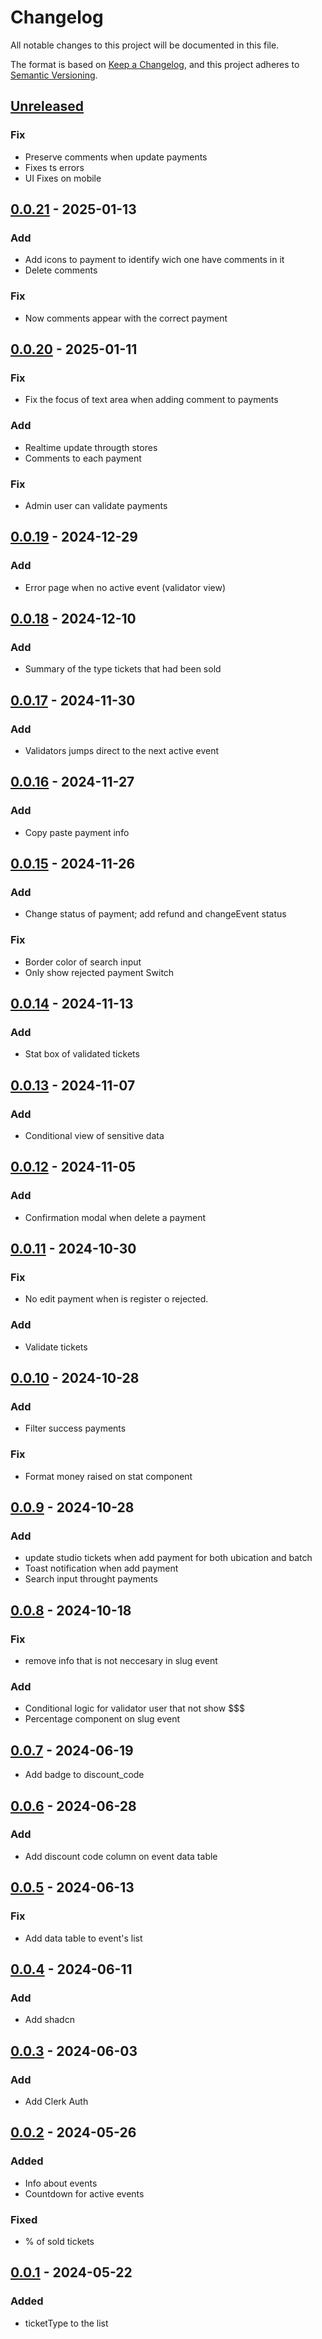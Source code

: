 # Changelog

All notable changes to this project will be documented in this file.

The format is based on [Keep a Changelog](https://keepachangelog.com/en/1.0.0/),
and this project adheres to [Semantic Versioning](https://semver.org/spec/v2.0.0.html).

## [Unreleased]

### Fix

- Preserve comments when update payments
- Fixes ts errors
- UI Fixes on mobile

## [0.0.21] - 2025-01-13

### Add

- Add icons to payment to identify wich one have comments in it
- Delete comments

### Fix

- Now comments appear with the correct payment

## [0.0.20] - 2025-01-11

### Fix

- Fix the focus of text area when adding comment to payments

### Add

- Realtime update througth stores
- Comments to each payment

### Fix

- Admin user can validate payments

## [0.0.19] - 2024-12-29

### Add

- Error page when no active event (validator view)

## [0.0.18] - 2024-12-10

### Add

- Summary of the type tickets that had been sold

## [0.0.17] - 2024-11-30

### Add

- Validators jumps direct to the next active event

## [0.0.16] - 2024-11-27

### Add

- Copy paste payment info

## [0.0.15] - 2024-11-26

### Add

- Change status of payment; add refund and changeEvent status

### Fix

- Border color of search input
- Only show rejected payment Switch

## [0.0.14] - 2024-11-13

### Add

- Stat box of validated tickets

## [0.0.13] - 2024-11-07

### Add

- Conditional view of sensitive data

## [0.0.12] - 2024-11-05

### Add

- Confirmation modal when delete a payment

## [0.0.11] - 2024-10-30

### Fix

- No edit payment when is register o rejected.

### Add

- Validate tickets

## [0.0.10] - 2024-10-28

### Add

- Filter success payments

### Fix

- Format money raised on stat component

## [0.0.9] - 2024-10-28

### Add

- update studio tickets when add payment for both ubication and batch
- Toast notification when add payment
- Search input throught payments

## [0.0.8] - 2024-10-18

### Fix

- remove info that is not neccesary in slug event

### Add

- Conditional logic for validator user that not show $$$
- Percentage component on slug event

## [0.0.7] - 2024-06-19

- Add badge to discount_code

## [0.0.6] - 2024-06-28

### Add

- Add discount code column on event data table

## [0.0.5] - 2024-06-13

### Fix

- Add data table to event's list

## [0.0.4] - 2024-06-11

### Add

- Add shadcn

## [0.0.3] - 2024-06-03

### Add

- Add Clerk Auth

## [0.0.2] - 2024-05-26

### Added

- Info about events
- Countdown for active events

### Fixed

- % of sold tickets

## [0.0.1] - 2024-05-22

### Added

- ticketType to the list

[unreleased]: https://github.com/kbzaso/5lc-sveltkit-sanity/compare/0.0.21...HEAD
[0.0.21]: https://github.com/kbzaso/5lc-sveltkit-sanity/compare/v0.0.20...v0.0.21
[0.0.20]: https://github.com/kbzaso/5lc-sveltkit-sanity/compare/v0.0.19...v0.0.20
[0.0.19]: https://github.com/kbzaso/5lc-sveltkit-sanity/compare/v0.0.18...v0.0.19
[0.0.18]: https://github.com/kbzaso/5lc-sveltkit-sanity/compare/v0.0.17...v0.0.18
[0.0.17]: https://github.com/kbzaso/5lc-sveltkit-sanity/compare/v0.0.16...v0.0.17
[0.0.16]: https://github.com/kbzaso/5lc-sveltkit-sanity/compare/v0.0.15...v0.0.16
[0.0.15]: https://github.com/kbzaso/5lc-sveltkit-sanity/compare/v0.0.14...v0.0.15
[0.0.14]: https://github.com/kbzaso/5lc-sveltkit-sanity/compare/v0.0.13...v0.0.14
[0.0.13]: https://github.com/kbzaso/5lc-sveltkit-sanity/compare/v0.0.12...v0.0.13
[0.0.12]: https://github.com/kbzaso/5lc-sveltkit-sanity/compare/v0.0.11...v0.0.12
[0.0.11]: https://github.com/kbzaso/5lc-sveltkit-sanity/compare/v0.0.10...v0.0.11
[0.0.10]: https://github.com/kbzaso/5lc-sveltkit-sanity/compare/v0.0.9...v0.0.10
[0.0.9]: https://github.com/kbzaso/5lc-sveltkit-sanity/compare/v0.0.8...v0.0.9
[0.0.8]: https://github.com/kbzaso/5lc-sveltkit-sanity/compare/v0.0.7...v0.0.8
[0.0.7]: https://github.com/kbzaso/5lc-sveltkit-sanity/compare/v0.0.6...v0.0.7
[0.0.6]: https://github.com/kbzaso/5lc-sveltkit-sanity/compare/v0.0.5...v0.0.6
[0.0.5]: https://github.com/kbzaso/5lc-sveltkit-sanity/compare/v0.0.4...v0.0.5
[0.0.4]: https://github.com/kbzaso/5lc-sveltkit-sanity/compare/v0.0.3...v0.0.4
[0.0.3]: https://github.com/kbzaso/5lc-sveltkit-sanity/compare/v0.0.2...v0.0.3
[0.0.2]: https://github.com/kbzaso/5lc-sveltkit-sanity/compare/v0.0.1...v0.0.2
[0.0.1]: https://github.com/kbzaso/5lc-sveltkit-sanity/releases/tag/0.0.1
